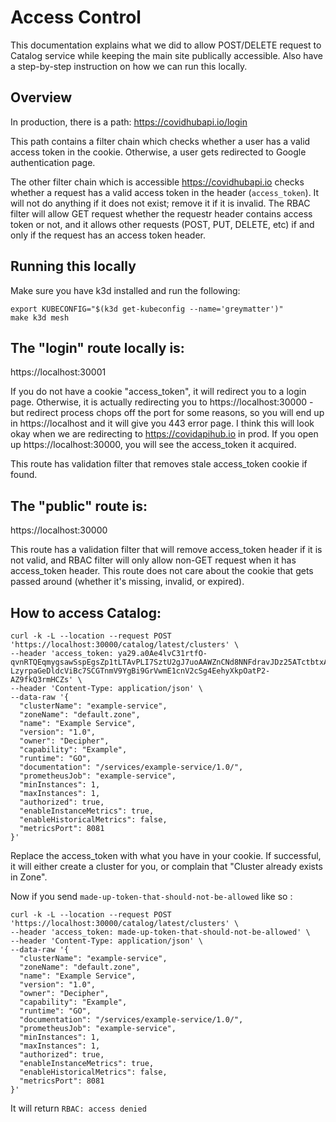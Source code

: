 # Access Control

This documentation explains what we did to allow POST/DELETE request to Catalog service while keeping the main site publically accessible. Also have a step-by-step instruction on how we can run this locally.

## Overview

In production, there is a path:
https://covidhubapi.io/login

This path contains a filter chain which checks whether a user has a valid access token in the cookie. Otherwise, a user gets redirected to Google authentication page.

The other filter chain which is accessible https://covidhubapi.io checks whether a request has a valid access token in the header (`access_token`). It will not do anything if it does not exist; remove it if it is invalid. The RBAC filter will allow GET request whether the requestr header contains access token or not, and it allows other requests (POST, PUT, DELETE, etc) if and only if the request has an access token header.

## Running this locally

Make sure you have k3d installed and run the following:

```
export KUBECONFIG="$(k3d get-kubeconfig --name='greymatter')"
make k3d mesh
```

## The "login" route locally is:
https://localhost:30001

If you do not have a cookie "access_token", it will redirect you to a login page.
Otherwise, it is actually redirecting you to https://localhost:30000 - but redirect process chops off the port for some reasons, so you will end up in https://localhost and it will give you 443 error page. I think this will look okay when we are redirecting to https://covidapihub.io in prod. If you open up https://localhost:30000, you will see the access_token it acquired.

This route has validation filter that removes stale access_token cookie if found.

## The "public" route is:
https://localhost:30000

This route has a validation filter that will remove access_token header if it is not valid, and RBAC filter will only allow non-GET request when it has access_token header. This route does not care about the cookie that gets passed around (whether it's missing, invalid, or expired).

## How to access Catalog:
```
curl -k -L --location --request POST 'https://localhost:30000/catalog/latest/clusters' \
--header 'access_token: ya29.a0Ae4lvC31rtfO-qvnRTQEqmygsawSspEgsZp1tLTAvPLI7SztU2gJ7uoAAWZnCNd8NNFdravJDz25ATctbtxAq4NFWIO-LzyrpaGeDldcViBc7SCGTnmV9YgBi9GrVwmE1cnV2cSg4EehyXkpOatP2-AZ9fkQ3rmHCZs' \
--header 'Content-Type: application/json' \
--data-raw '{
  "clusterName": "example-service",
  "zoneName": "default.zone",
  "name": "Example Service",
  "version": "1.0",
  "owner": "Decipher",
  "capability": "Example",
  "runtime": "GO",
  "documentation": "/services/example-service/1.0/",
  "prometheusJob": "example-service",
  "minInstances": 1,
  "maxInstances": 1,
  "authorized": true,
  "enableInstanceMetrics": true,
  "enableHistoricalMetrics": false,
  "metricsPort": 8081
}'
```
Replace the access_token with what you have in your cookie. If successful, it will either create a cluster for you, or complain that "Cluster already exists in Zone".

Now if you send `made-up-token-that-should-not-be-allowed` like so :

```
curl -k -L --location --request POST 'https://localhost:30000/catalog/latest/clusters' \
--header 'access_token: made-up-token-that-should-not-be-allowed' \
--header 'Content-Type: application/json' \
--data-raw '{
  "clusterName": "example-service",
  "zoneName": "default.zone",
  "name": "Example Service",
  "version": "1.0",
  "owner": "Decipher",
  "capability": "Example",
  "runtime": "GO",
  "documentation": "/services/example-service/1.0/",
  "prometheusJob": "example-service",
  "minInstances": 1,
  "maxInstances": 1,
  "authorized": true,
  "enableInstanceMetrics": true,
  "enableHistoricalMetrics": false,
  "metricsPort": 8081
}'
```

It will return `RBAC: access denied`
